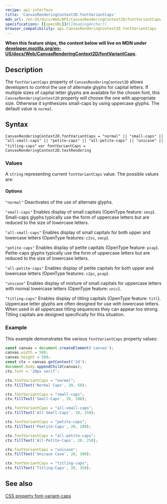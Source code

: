 ```yaml
---
recipe: api-interface
title: 'CanvasRenderingContext2D.fontVariantCaps'
mdn_url: /en-US/docs/Web/API/CanvasRenderingContext2D/fontVariantCaps
specifications: [[specURL]]#[[HeadingAnchor]]
browser_compatibility: api.CanvasRenderingContext2D.fontVariantCaps
---
```


**When this feature ships, the content below will live on MDN under
[developer.mozilla.org/en-US/docs/Web/CanvasRenderingContext2D/fontVariantCaps](https://developer.mozilla.org/en-US/docs/Web/CanvasRenderingContext2D/fontVariantCaps).**

## Description

The `fontVariantCaps` property of `CanvasRenderingContext2D` allows developers
to control the use of alternate glyphs for capital letters. If multiple sizes 
of capital letter glyphs are available for the chosen font, this 
`CanvasRenderingContext2D` property will choose the one with appropriate size. 
Otherwise it synthesizes small-caps by using uppercase glyphs. The default 
value is `normal`.


## Syntax

`CanvasRenderingContext2D.fontVariantCaps = "normal" || "small-caps" || "all-small-caps" || "petite-caps" || "all-petite-caps" || "unicase" || "titling-caps"`
`var fontVariantCaps = CanvasRenderingContext2D.textRendering`

### Values

A `string` representing current `fontVariantCaps` value. The possible values are:

#### Options

`"normal"`
Deactivates of the use of alternate glyphs.

`"small-caps"`
Enables display of small capitals (OpenType feature: `smcp`). Small-caps glyphs
typically use the form of uppercase letters but are reduced to the size of
lowercase letters.

`"all-small-caps"`
Enables display of small capitals for both upper and lowercase letters 
(OpenType features: `c2sc`, `smcp`).

`"petite-caps"`
Enables display of petite capitals (OpenType feature: `pcap`). Petite-caps glyphs
typically use the form of uppercase letters but are reduced to the size of
lowercase letters.


`"all-petite-caps"`
Enables display of petite capitals for both upper and lowercase letters 
(OpenType features: `c2pc`, `pcap`).

`"unicase"`
Enables display of mixture of small capitals for uppercase letters with normal 
lowercase letters (OpenType feature: `unic`).

`"titling-caps"`
Enables display of titling capitals (OpenType feature: `titl`). Uppercase 
letter glyphs are often designed for use with lowercase letters. When used in 
all uppercase titling sequences they can appear too strong. Titling capitals 
are designed specifically for this situation.


### Example

This example demonstrates the various `fontVariantCaps` property values:

```js
const canvas = document.createElement('canvas');
canvas.width = 500;
canvas.height = 500;
const ctx = canvas.getContext('2d');
document.body.appendChild(canvas);
ctx.font = '20px serif';

ctx.fontVariantCaps = "normal";
ctx.fillText('Normal Caps', 20, 50);

ctx.fontVariantCaps = "small-caps";
ctx.fillText('Small-Caps', 20, 100);

ctx.fontVariantCaps = "all-small-caps";
ctx.fillText('All-Small-Caps', 20, 150);

ctx.fontVariantCaps = "petite-caps";
ctx.fillText('Peetite-Caps', 20, 200);

ctx.fontVariantCaps = "all-petite-caps";
ctx.fillText('All-Petite-Caps', 20, 250);

ctx.fontVariantCaps = "unicase";
ctx.fillText('Unicase Case', 20, 300);

ctx.fontVariantCaps = "titling-caps";
ctx.fillText('Titling-Caps', 20, 350);
```

## See also
[CSS property font-variant-caps](https://developer.mozilla.org/en-US/docs/Web/CSS/font-variant-caps)
